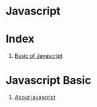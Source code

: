 # Javascript

# Index

1. [Basic of Javascript](#javascript-basic)

# Javascript Basic

1. [About javascript](https://github.com/Axhutoxh/javascript/blob/main/study/README.md)
